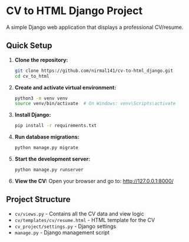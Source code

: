 # CV to HTML Django Project

A simple Django web application that displays a professional CV/resume.

## Quick Setup

1. **Clone the repository:**
   ```bash
   git clone https://github.com/nirmal141/cv-to-html_django.git
   cd cv_to_html
   ```

2. **Create and activate virtual environment:**
   ```bash
   python3 -m venv venv
   source venv/bin/activate  # On Windows: venv\Scripts\activate
   ```

3. **Install Django:**
   ```bash
   pip install -r requirements.txt
   ```

4. **Run database migrations:**
   ```bash
   python manage.py migrate
   ```

5. **Start the development server:**
   ```bash
   python manage.py runserver
   ```

6. **View the CV:**
   Open your browser and go to: http://127.0.0.1:8000/

## Project Structure

- `cv/views.py` - Contains all the CV data and view logic
- `cv/templates/cv/resume.html` - HTML template for the CV
- `cv_project/settings.py` - Django settings
- `manage.py` - Django management script


